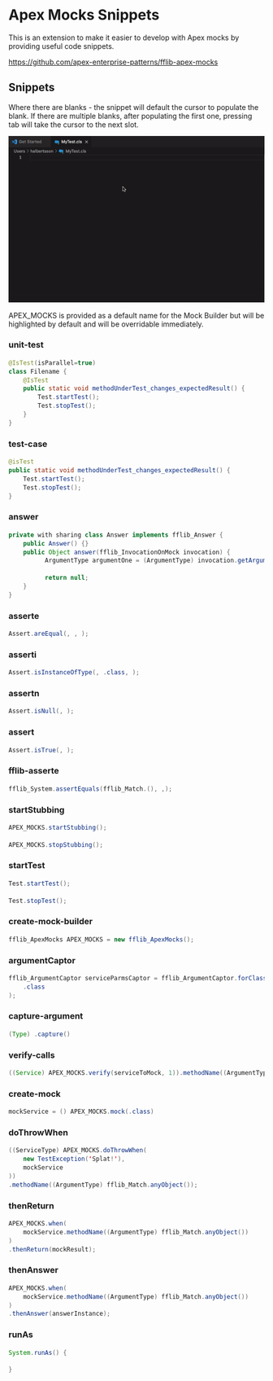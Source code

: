 # Apex Mocks Snippets

This is an extension to make it easier to develop with Apex mocks by providing useful code snippets.

<https://github.com/apex-enterprise-patterns/fflib-apex-mocks>

## Snippets

Where there are blanks - the snippet will default the cursor to populate the blank.
If there are multiple blanks, after populating the first one, pressing tab will take the cursor to
the next slot.

![Apex Mocks Example](apex-mocks-example.gif)

APEX_MOCKS is provided as a default name for the Mock Builder but will be highlighted by default
and will be overridable immediately.

### unit-test

```java
@IsTest(isParallel=true)
class Filename {
    @IsTest
    public static void methodUnderTest_changes_expectedResult() {
        Test.startTest();
        Test.stopTest();
    }
}
```

### test-case

```java
@isTest
public static void methodUnderTest_changes_expectedResult() {
    Test.startTest();
    Test.stopTest();
}
```

### answer

```java
private with sharing class Answer implements fflib_Answer {
    public Answer() {}
    public Object answer(fflib_InvocationOnMock invocation) {
          ArgumentType argumentOne = (ArgumentType) invocation.getArgument(0);

          return null;
    }
}
```

### asserte

```java
Assert.areEqual(, , );
```

### asserti

```java
Assert.isInstanceOfType(, .class, );
```

### assertn

```java
Assert.isNull(, );
```

### assert

```java
Assert.isTrue(, );
```

### fflib-asserte

```java
fflib_System.assertEquals(fflib_Match.(), ,);
```

### startStubbing

```java
APEX_MOCKS.startStubbing();

APEX_MOCKS.stopStubbing();
```

### startTest

```java
Test.startTest();

Test.stopTest();
```

### create-mock-builder

```java
fflib_ApexMocks APEX_MOCKS = new fflib_ApexMocks();
```

### argumentCaptor

```java
fflib_ArgumentCaptor serviceParmsCaptor = fflib_ArgumentCaptor.forClass(
    .class
);
```

### capture-argument

```java
(Type) .capture()
```

### verify-calls

```java
((Service) APEX_MOCKS.verify(serviceToMock, 1)).methodName((ArgumentType) fflib_Match.anyObject());
```

### create-mock

```java
mockService = () APEX_MOCKS.mock(.class)
```

### doThrowWhen

```java
((ServiceType) APEX_MOCKS.doThrowWhen(
    new TestException('Splat!'),
    mockService
))
.methodName((ArgumentType) fflib_Match.anyObject());
```

### thenReturn

```java
APEX_MOCKS.when(
    mockService.methodName((ArgumentType) fflib_Match.anyObject())
)
.thenReturn(mockResult);
```

### thenAnswer

```java
APEX_MOCKS.when(
    mockService.methodName((ArgumentType) fflib_Match.anyObject())
)
.thenAnswer(answerInstance);
```

### runAs

```java
System.runAs() {

}
```

